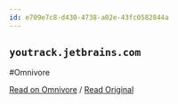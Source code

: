 ```yaml
---
id: e709e7c8-d430-4738-a02e-43fc0582844a
---
```


## `youtrack.jetbrains.com`
#Omnivore

[Read on Omnivore](https://omnivore.app/me/https-youtrack-jetbrains-com-issue-ijpl-156208-1903e61f366) / [Read Original](https://youtrack.jetbrains.com/issue/IJPL-156208)


